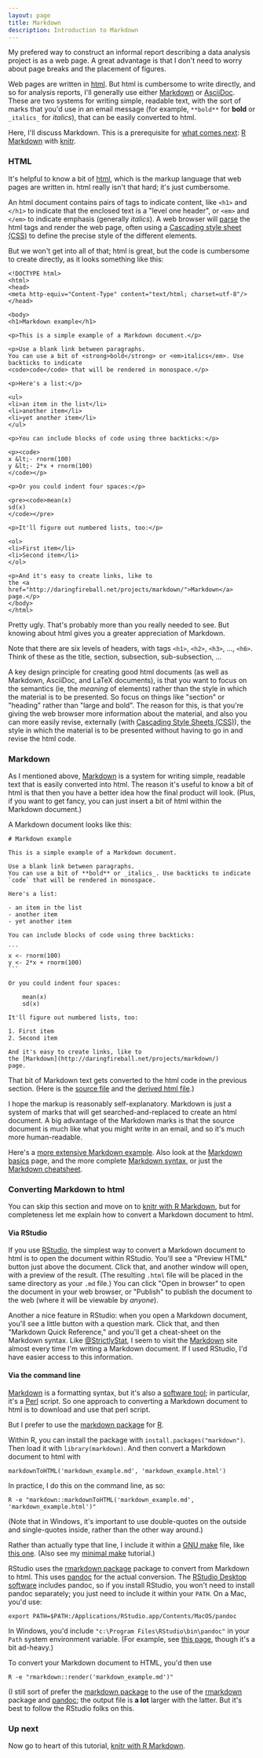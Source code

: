 ```yaml
---
layout: page
title: Markdown
description: Introduction to Markdown
---
```


My prefered way to construct an informal report describing a data
analysis project is as a web page. A great advantage is that I don't
need to worry about page breaks and the placement of figures.

Web pages are written in
[html](http://en.wikipedia.org/wiki/HTML). But html is cumbersome to
write directly, and so for analysis reports, I'll generally use either
[Markdown](http://daringfireball.net/projects/markdown/) or
[AsciiDoc](http://www.methods.co.nz/asciidoc/). These are two systems
for writing simple, readable text, with the sort of marks that you'd
use in an email message (for example, `**bold**` for **bold** or
`_italics_` for _italics_), that can be easily converted to html.

Here, I'll discuss Markdown. This is a prerequisite for [what comes
next](Rmarkdown.html):
[R Markdown](http://www.rstudio.com/ide/docs/r_markdown)
with [knitr](http://yihui.name/knitr/).

### HTML

It's helpful to know a bit of
[html](http://en.wikipedia.org/wiki/HTML), which is the markup
language that web pages are written in. html really isn't that hard;
it's just cumbersome.

An html document contains pairs of tags to indicate content, like
`<h1>` and `</h1>` to indicate that the enclosed text is a "level one
header", or `<em>` and `</em>` to indicate emphasis (generally
_italics_). A web browser will
[parse](http://en.wikipedia.org/wiki/Parsing) the html tags and render
the web page, often using a
[Cascading style sheet (CSS)](http://en.wikipedia.org/wiki/Cascading_Style_Sheets)
to define the precise style of the different elements.

But we won't get into all of that; html is great, but the code is
cumbersome to create directly, as it looks something like this:

    <!DOCTYPE html>
    <html>
    <head>
    <meta http-equiv="Content-Type" content="text/html; charset=utf-8"/>
    </head>

    <body>
    <h1>Markdown example</h1>

    <p>This is a simple example of a Markdown document.</p>

    <p>Use a blank link between paragraphs.
    You can use a bit of <strong>bold</strong> or <em>italics</em>. Use backticks to indicate
    <code>code</code> that will be rendered in monospace.</p>

    <p>Here's a list:</p>

    <ul>
    <li>an item in the list</li>
    <li>another item</li>
    <li>yet another item</li>
    </ul>

    <p>You can include blocks of code using three backticks:</p>

    <p><code>
    x &lt;- rnorm(100)
    y &lt;- 2*x + rnorm(100)
    </code></p>

    <p>Or you could indent four spaces:</p>

    <pre><code>mean(x)
    sd(x)
    </code></pre>

    <p>It'll figure out numbered lists, too:</p>

    <ol>
    <li>First item</li>
    <li>Second item</li>
    </ol>

    <p>And it's easy to create links, like to
    the <a href="http://daringfireball.net/projects/markdown/">Markdown</a>
    page.</p>
    </body>
    </html>

Pretty ugly. That's probably more than you really needed to see. But
knowing about html gives you a greater appreciation of Markdown.

Note that there are six levels of headers, with tags
`<h1>`, `<h2>`, `<h3>`, ..., `<h6>`. Think of these as the title,
section, subsection, sub-subsection, &hellip;

A key design principle for creating good html documents (as well as
Markdown, AsciiDoc, and LaTeX documents), is that you want to focus on
the semantics (ie, the _meaning_ of elements) rather than the style in
which the material is to be presented. So focus on things like
"section" or "heading" rather than "large and bold".  The reason for
this, is that you're giving the web browser more information about the
material, and also you can more easily revise, externally (with
[Cascading Style Sheets (CSS)](http://en.wikipedia.org/wiki/Cascading_Style_Sheets)),
the style in which the material is to be presented without having to
go in and revise the html code.

### Markdown

As I mentioned above,
[Markdown](http://daringfireball.net/projects/markdown/) is a system
for writing simple, readable text that is easily converted into
html. The reason it's useful to know a bit of html is that then you
have a better idea how the final product will look. (Plus, if you want
to get fancy, you can just insert a bit of html within the Markdown
document.)

A Markdown document looks like this:

    # Markdown example

    This is a simple example of a Markdown document.

    Use a blank link between paragraphs.
    You can use a bit of **bold** or _italics_. Use backticks to indicate
    `code` that will be rendered in monospace.

    Here's a list:

    - an item in the list
    - another item
    - yet another item

    You can include blocks of code using three backticks:

    ```
    x <- rnorm(100)
    y <- 2*x + rnorm(100)
    ```

    Or you could indent four spaces:

        mean(x)
        sd(x)

    It'll figure out numbered lists, too:

    1. First item
    2. Second item

    And it's easy to create links, like to
    the [Markdown](http://daringfireball.net/projects/markdown/)
    page.

That bit of Markdown text gets converted to the html code in the
previous section. (Here is the
[source file](https://github.com/kbroman/knitr_knutshell/blob/gh-pages/assets/markdown_example.md)
and the
[derived html file](https://github.com/kbroman/knitr_knutshell/blob/gh-pages/assets/markdown_example.html).)

I hope the markup is reasonably self-explanatory. Markdown is just a
system of marks that will get searched-and-replaced to create an html
document. A big advantage of the Markdown marks is that the source
document is much like what you might write in an email, and so it's
much more human-readable.

Here's a
[more extensive Markdown example](http://www.unexpected-vortices.com/sw/gouda/quick-markdown-example.html).
Also look at the [Markdown basics](http://daringfireball.net/projects/markdown/basics) page,
and the more complete [Markdown syntax](http://daringfireball.net/projects/markdown/syntax),
or just the [Markdown cheatsheet](https://github.com/adam-p/markdown-here/wiki/Markdown-Cheatsheet).

### Converting Markdown to html

You can skip this section and move on to
[knitr with R Markdown](Rmarkdown.html), but for completeness let me
explain how to convert a Markdown document to html.

#### Via RStudio

If you use [RStudio](http://www.rstudio.com), the simplest way to
convert a Markdown document to html is to open the document within
RStudio. You'll see a
"Preview HTML" button just above the document. Click that, and another
window will open, with a preview of the result. (The resulting `.html`
file will be placed in the same directory as your `.md` file.)  You
can click "Open in browser" to open the document in your web browser,
or "Publish" to publish the document to the web (where it will be
viewable by _anyone_).

Another a nice feature in RStudio: when you open a Markdown document,
you'll see a little button with a question mark. Click that, and then
"Markdown Quick Reference," and you'll get a cheat-sheet on the
Markdown syntax. Like
[@StrictlyStat](https://twitter.com/StrictlyStat/status/423178160968970240),
I seem to visit the
[Markdown](http://daringfireball.net/projects/markdown) site almost every
time I'm writing a Markdown document. If I used RStudio, I'd have
easier access to this information.


#### Via the command line

[Markdown](http://daringfireball.net/projects/markdown) is a
formatting syntax, but it's also a
[software tool](http://daringfireball.net/projects/downloads/Markdown_1.0.1.zip);
in particular, it's a [Perl](http://www.perl.org/) script.
So one approach to converting a Markdown document to html is to
download and use that perl script.

But I prefer to use the
[markdown package](http://cran.r-project.org/web/packages/markdown/index.html)
for [R](http://www.r-project.org).

Within R, you can install the package with
`install.packages("markdown")`. Then load it with
`library(markdown)`. And then convert a Markdown document to html with

    markdownToHTML('markdown_example.md', 'markdown_example.html')

In practice, I do this on the command line, as so:

    R -e "markdown::markdownToHTML('markdown_example.md', 'markdown_example.html')"

(Note that in Windows, it's important to use double-quotes on the
outside and single-quotes inside, rather than the other way around.)

Rather than actually type that line, I include it within a
[GNU make](http://www.gnu.org/software/make) file, like
[this one](https://github.com/kbroman/knitr_knutshell/blob/gh-pages/assets/Makefile).
(Also see my [minimal make](http://kbroman.org/minimal_make/)
tutorial.)

RStudio uses the
[rmarkdown package](https://github.com/rstudio/rmarkdown) package to
convert from Markdown to html. This uses
[pandoc](http://pandoc.org) for the actual
conversion. The
[RStudio Desktop software](http://www.rstudio.com/products/rstudio/#Desk)
includes pandoc, so if you install RStudio, you won't need to install
pandoc separately; you just need to include it within your `PATH`. On
a Mac, you'd use:

    export PATH=$PATH:/Applications/RStudio.app/Contents/MacOS/pandoc

In Windows, you'd include `"c:\Program Files\RStudio\bin\pandoc"` in
your `Path` system environment variable. (For example, see
[this page](http://www.howtogeek.com/118594/how-to-edit-your-system-path-for-easy-command-line-access/),
though it's a bit ad-heavy.)

To convert your Markdown document to HTML, you'd then use

    R -e "rmarkdown::render('markdown_example.md')"

(I still sort of prefer the
[markdown package](http://cran.r-project.org/web/packages/markdown/index.html)
to the use of the [rmarkdown](https://github.com/rstudio/rmarkdown)
package and [pandoc](http://pandoc.org); the output
file is **a lot** larger with the latter. But it's best to follow the
RStudio folks on this.


### Up next

Now go to heart of this tutorial, [knitr with R Markdown](Rmarkdown.html).
